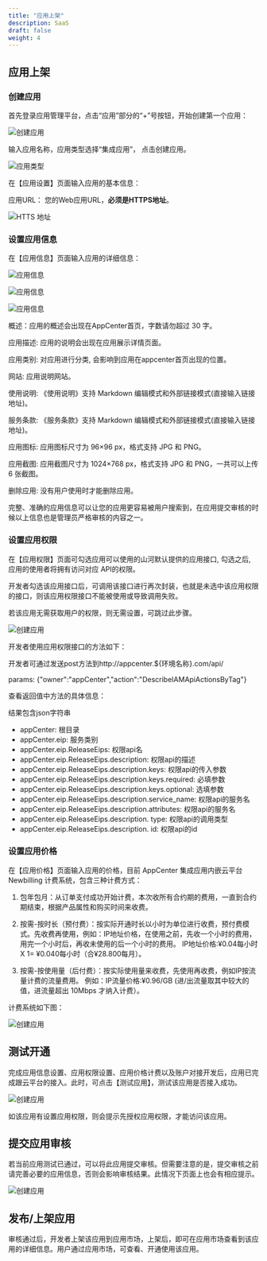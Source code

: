 ```yaml
---
title: "应用上架"
description: SaaS
draft: false
weight: 4
---
```


## 应用上架

### 创建应用

首先登录应用管理平台，点击“应用”部分的“+”号按钮，开始创建第一个应用：

![创建应用](/appcenter/dev-platform/saas-developer-guide/_image/create-saas-app.png)

输入应用名称，应用类型选择“集成应用”， 点击创建应用。

![应用类型](/appcenter/dev-platform/saas-developer-guide/_image/saas-app-type.png)

在【应用设置】页面输入应用的基本信息：

应用URL： 您的Web应用URL，**必须是HTTPS地址**。

![HTTS 地址](/appcenter/dev-platform/saas-developer-guide/_image/saas-app-url.png)

### 设置应用信息

在【应用信息】页面输入应用的详细信息：

![应用信息](/appcenter/dev-platform/saas-developer-guide/_image/saas-app-info.png)

![应用信息](/appcenter/dev-platform/saas-developer-guide/_image/saas-app-info2.png)

![应用信息](/appcenter/dev-platform/saas-developer-guide/_image/saas-app-info3.png)

概述：应用的概述会出现在AppCenter首页，字数请勿超过 30 字。

应用描述: 应用的说明会出现在应用展示详情页面。

应用类别: 对应用进行分类, 会影响到应用在appcenter首页出现的位置。

网站: 应用说明网站。

使用说明: 《使用说明》支持 Markdown 编辑模式和外部链接模式(直接输入链接地址)。

服务条款: 《服务条款》支持 Markdown 编辑模式和外部链接模式(直接输入链接地址)。

应用图标: 应用图标尺寸为 96×96 px，格式支持 JPG 和 PNG。

应用截图: 应用截图尺寸为 1024×768 px，格式支持 JPG 和 PNG，一共可以上传 6 张截图。

删除应用: 没有用户使用时才能删除应用。

完整、准确的应用信息可以让您的应用更容易被用户搜索到，在应用提交审核的时候以上信息也是管理员严格审核的内容之一。

 

### 设置应用权限

在【应用权限】页面可勾选应用可以使用的山河默认提供的应用接口, 勾选之后, 应用的使用者将拥有访问对应 API的权限。

开发者勾选该应用接口后，可调用该接口进行再次封装，也就是未选中该应用权限的接口，则该应用权限接口不能被使用或导致调用失败。

若该应用无需获取用户的权限，则无需设置，可跳过此步骤。

![创建应用](/appcenter/dev-platform/saas-developer-guide/_image/saas-app-permission.png)

开发者使用应用权限接口的方法如下：

开发者可通过发送post方法到http://appcenter.${环境名称}.com/api/

params: {"owner":"appCenter","action":"DescribeIAMApiActionsByTag"}

查看返回值中方法的具体信息：

结果包含json字符串

- appCenter: 根目录
- appCenter.eip: 服务类别
- appCenter.eip.ReleaseEips: 权限api名
- appCenter.eip.ReleaseEips.description: 权限api的描述
- appCenter.eip.ReleaseEips.description.keys: 权限api的传入参数
- appCenter.eip.ReleaseEips.description.keys.required: 必填参数
- appCenter.eip.ReleaseEips.description.keys.optional: 选填参数
- appCenter.eip.ReleaseEips.description.service_name: 权限api的服务名
- appCenter.eip.ReleaseEips.description.attributes: 权限api的服务名
- appCenter.eip.ReleaseEips.description. type: 权限api的调用类型
- appCenter.eip.ReleaseEips.description. id: 权限api的id

 

### 设置应用价格

在【应用价格】页面输入应用的价格，目前 AppCenter 集成应用内嵌云平台 Newbilling 计费系统，包含三种计费方式：

1. 包年包月：从订单支付成功开始计费，本次收所有合约期的费用，一直到合约期结束，根据产品属性和购买时间来收费。

2. 按需-按时长（预付费）：按实际开通时长以小时为单位进行收费，预付费模式。先收费再使用，例如：IP地址价格，在使用之前，先收一个小时的费用，用完一个小时后，再收未使用的后一个小时的费用。 IP地址价格:¥0.04每小时 X 1= ¥0.040每小时（合¥28.800每月）。

3. 按需-按使用量（后付费）：按实际使用量来收费，先使用再收费，例如IP按流量计费的流量费用。 例如：IP流量价格:¥0.96/GB (进/出流量取其中较大的值，进流量超出 10Mbps 才纳入计费）。

计费系统如下图：

![创建应用](/appcenter/dev-platform/saas-developer-guide/_image/saas-app-nb.png)

## 测试开通

完成应用信息设置、应用权限设置、应用价格计费以及账户对接开发后，应用已完成跟云平台的接入。此时，可点击【测试应用】，测试该应用是否接入成功。

![创建应用](/appcenter/dev-platform/saas-developer-guide/_image/saas-app-test-open.png)

如该应用有设置应用权限，则会提示先授权应用权限，才能访问该应用。


## 提交应用审核

若当前应用测试已通过，可以将此应用提交审核。但需要注意的是，提交审核之前请完善必要的应用信息，否则会影响审核结果。此情况下页面上也会有相应提示。

![创建应用](/appcenter/dev-platform/saas-developer-guide/_image/saas-app-audit.png) 

## 发布/上架应用

审核通过后，开发者上架该应用到应用市场，上架后，即可在应用市场查看到该应用的详细信息。用户通过应用市场，可查看、开通使用该应用。